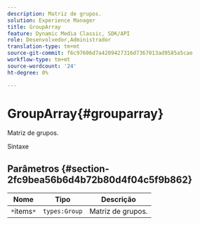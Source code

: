 ```yaml
---
description: Matriz de grupos.
solution: Experience Manager
title: GroupArray
feature: Dynamic Media Classic, SDK/API
role: Desenvolvedor,Administrador
translation-type: tm+mt
source-git-commit: f6c97606d7a4209427316d7367013ad9585a5cae
workflow-type: tm+mt
source-wordcount: '24'
ht-degree: 0%

---
```



# GroupArray{#grouparray}

Matriz de grupos.

Sintaxe

## Parâmetros {#section-2fc9bea56b6d4b72b80d4f04c5f9b862}

| Nome | Tipo | Descrição |
|---|---|---|
| `*`items`*` | `types:Group` | Matriz de grupos. |

